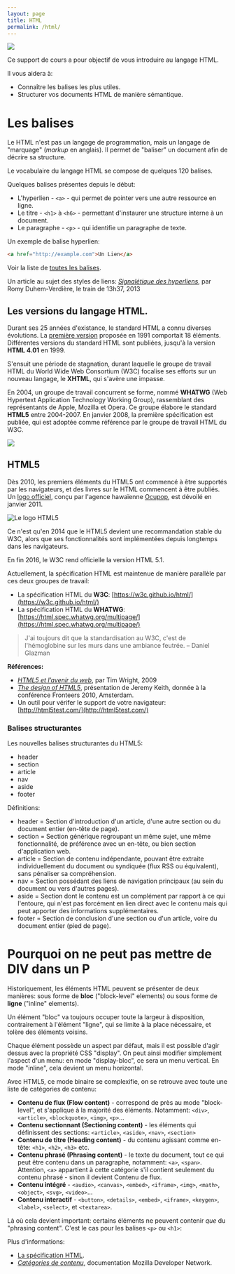 ```yaml
---
layout: page
title: HTML
permalink: /html/
---
```


![](/cours-html/img/head-body-tag.jpg)

Ce support de cours a pour objectif de vous introduire au langage HTML.

Il vous aidera à: 

- Connaître les balises les plus utiles.
- Structurer vos documents HTML de manière sémantique.

Les balises
==

Le HTML n'est pas un langage de programmation, mais un langage de "marquage" (*markup* en anglais). Il permet de "baliser" un document afin de décrire sa structure.

Le vocabulaire du langage HTML se compose de quelques 120 balises.

Quelques balises présentes depuis le début:

* L'hyperlien - `<a>` - qui permet de pointer vers une autre ressource en ligne.     
* Le titre - `<h1>` à `<h6>` - permettant d'instaurer une structure interne à un document.    
* Le paragraphe - `<p>` - qui identifie un paragraphe de texte.

Un exemple de balise hyperlien:

```html
<a href="http://example.com">Un Lien</a>
```

Voir la liste de [toutes les balises](balises/).

Un article au sujet des styles de liens:
*[Signalétique des hyperliens](http://letrainde13h37.fr/43/signaletique-hyperliens/)*, par Romy Duhem-Verdière, le train de 13h37, 2013



## Les versions du langage HTML.

Durant ses 25 années d'existance, le standard HTML a connu diverses évolutions. La [première version](https://www.w3.org/History/19921103-hypertext/hypertext/WWW/MarkUp/Tags.html) proposée en 1991 comportait 18 éléments. Différentes versions du standard HTML sont publiées, jusqu'à la version **HTML 4.01** en 1999.

S'ensuit une période de stagnation, durant laquelle le groupe de travail HTML du World Wide Web Consortium (W3C) focalise ses efforts sur un nouveau langage, le **XHTML**, qui s'avère une impasse.

En 2004, un groupe de travail concurrent se forme, nommé **WHATWG** (Web Hypertext Application Technology Working Group), rassemblant des représentants de Apple, Mozilla et Opera. Ce groupe élabore le standard **HTML5** entre 2004-2007. En janvier 2008, la première spécification est publiée, qui est adoptée comme référence par le groupe de travail HTML du W3C.

![](/cours-html/img/standards-timeline-html.png)

## HTML5

Dès 2010, les premiers éléments du HTML5 ont commencé à être supportés par les navigateurs, et des livres sur le HTML commencent à être publiés. Un [logo officiel](https://www.w3.org/html/logo/), conçu par l'agence hawaïenne [Ocupop](http://ocupop.com/html5), est dévoilé en janvier 2011.

![Le logo HTML5](/cours-html/img/logo-html5.png)

Ce n'est qu'en 2014 que le HTML5 devient une recommandation stable du W3C, alors que ses fonctionnalités sont implémentées depuis longtemps dans les navigateurs.

En fin 2016, le W3C rend officielle la version HTML 5.1.

Actuellement, la spécification HTML est maintenue de manière parallèle par ces deux groupes de travail: 

- La spécification HTML du **W3C**: [https://w3c.github.io/html/](https://w3c.github.io/html/)
- La spécification HTML du **WHATWG**: [https://html.spec.whatwg.org/multipage/](https://html.spec.whatwg.org/multipage/)

> J'ai toujours dit que la standardisation au W3C, c'est de l'hémoglobine sur les murs dans une ambiance feutrée. – Daniel Glazman

**Références:**

- *[HTML5 et l’avenir du web](http://www.pompage.net/traduction/html5-et-le-futur-du-web)*, par Tim Wright, 2009
- *[The design of HTML5](https://adactio.com/articles/1704)*, présentation de Jeremy Keith, donnée à la conférence Fronteers 2010, Amsterdam.
- Un outil pour vérifer le support de votre navigateur: [http://html5test.com/](http://html5test.com/)

<h3>Balises structurantes</h3>

Les nouvelles balises structurantes du HTML5: 

- header  
- section
- article
- nav
- aside
- footer

Définitions:

- header = Section d'introduction d'un article, d'une autre section ou du document entier (en-tête de page).
- section = Section générique regroupant un même sujet, une même fonctionnalité, de préférence avec un en-tête, ou bien section d'application web.
- article = Section de contenu indépendante, pouvant être extraite individuellement du document ou syndiquée (flux RSS ou équivalent), sans pénaliser sa compréhension.
- nav = Section possédant des liens de navigation principaux (au sein du document ou vers d'autres pages).
- aside = Section dont le contenu est un complément par rapport à ce qui l'entoure, qui n'est pas forcément en lien direct avec le contenu mais qui peut apporter des informations supplémentaires.
- footer = Section de conclusion d'une section ou d'un article, voire du document entier (pied de page).


Pourquoi on ne peut pas mettre de DIV dans un P
===

Historiquement, les éléments HTML peuvent se présenter de deux manières: sous forme de **bloc** ("block-level" elements) ou sous forme de **ligne** ("inline" elements). 

Un élément "bloc" va toujours occuper toute la largeur à disposition, contrairement à l'élément "ligne", qui se limite à la place nécessaire, et tolère des éléments voisins. 

Chaque élément possède un aspect par défaut, mais il est possible d'agir dessus avec la propriété CSS "display". On peut ainsi modifier simplement l'aspect d'un menu: en mode "display-bloc", ce sera un menu vertical. En mode "inline", cela devient un menu horizontal.

Avec HTML5, ce mode binaire se complexifie, on se retrouve avec toute une liste de catégories de contenu: 

- **Contenu de flux (Flow content)** - correspond de près au mode "block-level", et s'applique à la majorité des éléments. Notamment: `<div>`, `<article>`, `<blockquote>`, `<img>`, `<p>`...
- **Contenu sectionnant (Sectioning content)** - les éléments qui définissent des sections: `<article>`, `<aside>`, `<nav>`, `<section>`
- **Contenu de titre (Heading content)** - du contenu agissant comme en-tête: `<h1>`, `<h2>`, `<h3>` etc.
- **Contenu phrasé (Phrasing content)** - le texte du document, tout ce qui peut être contenu dans un paragraphe, notamment: `<a>`, `<span>`. Attention, `<a>` appartient à cette catégorie s'il contient seulement du contenu phrasé - sinon il devient Contenu de flux.
- **Contenu intégré** - `<audio>`, `<canvas>`, `<embed>`, `<iframe>`, `<img>`, `<math>`, `<object>`, `<svg>`, `<video>`...
- **Contenu interactif** - `<button>`, `<details>`, `<embed>`, `<iframe>`, `<keygen>`, `<label>`, `<select>`, et `<textarea>`.

Là où cela devient important: certains éléments ne peuvent contenir *que* du "phrasing content". C'est le cas pour les balises `<p>` ou `<h1>`:  
 
Plus d'informations: 
 
- [La spécification HTML](https://dev.w3.org/html5/spec-preview/content-models.html).
- *[Catégories de contenu](https://developer.mozilla.org/fr/docs/Web/HTML/Catégorie_de_contenu)*, documentation Mozilla Developer Network.
